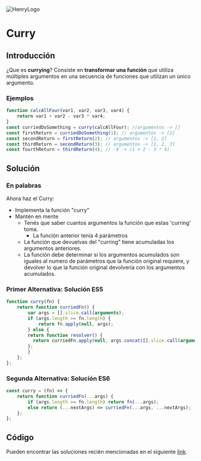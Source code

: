 ![HenryLogo](https://d31uz8lwfmyn8g.cloudfront.net/Assets/logo-henry-white-lg.png)

# Curry

## Introducción

¿Que es **currying**? Consiste en **transformar una función** que utiliza múltiples argumentos en una secuencia de funciones que utilizan un único argumento.

### Ejemplos

```javascript
function calcAllFour(var1, var2, var3, var4) {
    return var1 + var2 - var3 * var4;
}
const curriedDoSomething = curry(calcAllFour); //argumentos -> []
const firstReturn = curriedDoSomething(1); // argumentos -> [1]
const secondReturn = firstReturn(2); // argumentos -> [1, 2]
const thirdReturn = secondReturn(3); // argumentos -> [1, 2, 3]
const fourthReturn = thirdReturn(4); // -9 -> (1 + 2 - 3 * 4)
```

## Solución

### En palabras

Ahora haz el Curry:

- Implementa la función "curry"
- Mantén en mente
  - Tenés que saber cuantos argumentos la función que estas 'curring' toma.
    - La función anterior tenía 4 parámetros
  - La función que devuelvas del "curring" tiene acumuladas los argumentos anteriores.
  - La función debe determinar si los argumentos acumulados son iguales al numero de parámetros que la función original requiere, y devolver lo que la función original devolvería con los argumentos acumulados.

### Primer Alternativa: Solución ES5

```javascript
function curry(fn) {
    return function curriedFn() {
        var args = [].slice.call(arguments);
        if (args.length >= fn.length) {
            return fn.apply(null, args);
        } else {
        return function resolver() {
          return curriedFn.apply(null, args.concat([].slice.call(arguments)));
        };
        }
    };
};
```

### Segunda Alternativa: Solución ES6

```javascript
const curry = (fn) => {
    return function curriedFn(...args) {
        if (args.length >= fn.length) return fn(...args);
        else return (...nextArgs) => curriedFn(...args, ...nextArgs);
    };
};
```

## Código

Pueden encontrar las soluciones recién mencionadas en el siguiente [link](https://repl.it/KWvq/1).
